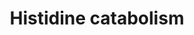---
annotations:
- type: Pathway Ontology
  value: histidine degradation pathway
authors:
- ReactomeTeam
- DeSl
description: The major pathway of histidine catabolism, annotated here, proceeds in
  four steps to yield glutamate and, in the process, convert one molecule of tetrahydrofolate
  to 5-formiminotetrahydrofolate (Morris et al. 1972). Histidine can also be decarboxylated
  to form histamine. Histidine can also be used to form carnosine (beta-alanyl-L-histidine),
  an abundant dipeptide in skeletal muscle and brain of most vertebrates.  View original
  pathway at [http://www.reactome.org/PathwayBrowser/#DIAGRAM=70921 Reactome].
last-edited: 2021-01-25
organisms:
- Homo sapiens
redirect_from:
- /index.php/Pathway:WP4988
- /instance/WP4988
schema-jsonld:
- '@context': https://schema.org/
  '@id': https://wikipathways.github.io/pathways/WP4988.html
  '@type': Dataset
  creator:
    '@type': Organization
    name: WikiPathways
  description: The major pathway of histidine catabolism, annotated here, proceeds
    in four steps to yield glutamate and, in the process, convert one molecule of
    tetrahydrofolate to 5-formiminotetrahydrofolate (Morris et al. 1972). Histidine
    can also be decarboxylated to form histamine. Histidine can also be used to form
    carnosine (beta-alanyl-L-histidine), an abundant dipeptide in skeletal muscle
    and brain of most vertebrates.  View original pathway at [http://www.reactome.org/PathwayBrowser/#DIAGRAM=70921
    Reactome].
  keywords:
  - 4I-5PROA
  - Pi
  - UROC1:NAD+
  - THF
  - NH4+
  - ADP
  - H+
  - 'FTCD '
  - AdoHcy
  - Hist
  - UCA
  - CARN
  - HNMT
  - AMDHD1
  - 'NAD+ '
  - MeHist
  - HAL
  - AdoMet
  - Anserine
  - b-Ala
  - H2O
  - FTCD octamer
  - PXLP-K305-HDC dimer
  - CARNMT1
  - NF-Glu
  - CARNS1
  - L-His
  - 'UROC1 '
  - FITHF
  - L-Glu
  - ATP
  - CO2
  - 'PXLP-K305-HDC '
  license: CC0
  name: Histidine catabolism
seo: CreativeWork
title: Histidine catabolism
wpid: WP4988
---
